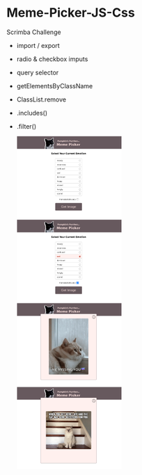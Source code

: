 # Meme-Picker-JS-Css
Scrimba Challenge

+ import / export
+ radio & checkbox imputs
+ query selector
+ getElementsByClassName
+ ClassList.remove
+ .includes()
+ .filter()

  <img src="image/memePicker1.png" width=50%>
  <img src="image/memePicker2.png" width=50%>
  <img src="image/memePicker3.png" width=50%>
  <img src="image/memePicker4.png" width=50%>
